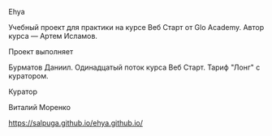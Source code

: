 Ehya

Учебный проект для практики на курсе Веб Старт от Glo Academy. Автор курса — Артем Исламов.

Проект выполняет

Бурматов Даниил. Одинадцатый поток курса Веб Старт. Тариф "Лонг" с куратором.

Куратор

Виталий Моренко

https://salpuga.github.io/ehya.github.io/
